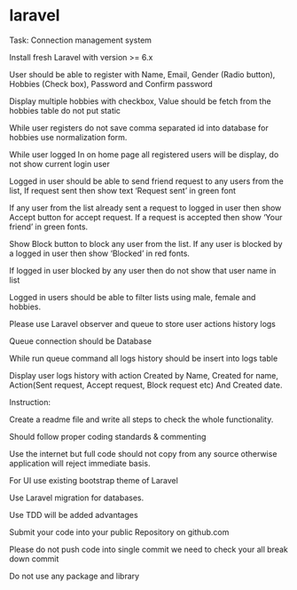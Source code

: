 # laravel
Task: Connection management system


Install fresh Laravel with version >= 6.x

User should be able to register with Name, Email, Gender (Radio button), Hobbies (Check box), Password and Confirm password

Display multiple hobbies with checkbox, Value should be fetch from the hobbies table do not put static 

 While user registers do not save comma separated id into database for hobbies use normalization form.

While user logged In on home page all registered users will be display, do not show current login user 

Logged in user should be able to send friend request to any users from the list, If request sent then show text ‘Request sent’ in green font 

If any user from the list already sent a request to logged in user then show Accept button for accept request. If a request is accepted then show ‘Your friend’ in green fonts.

Show Block button to block any user from the list. If any user is blocked by a logged in user then show ‘Blocked’  in red fonts.

If logged in user blocked by any user then do not show that user name in list

Logged in users should be able to filter lists using male, female and hobbies.

Please use Laravel observer and queue to store user actions history logs 

Queue connection should be Database

While run queue command all logs history should be insert into logs table 

Display user logs history with action Created by Name, Created for name, Action(Sent request, Accept request, Block request etc) And Created date.


Instruction:


Create a readme file and write all steps to check the whole functionality.

Should follow proper coding standards & commenting 

Use the internet but full code should not copy from any source otherwise application will reject immediate basis.

For UI use existing bootstrap theme of Laravel 

Use Laravel migration for databases.

Use TDD will be added advantages 

Submit your code into your public Repository on github.com 

Please do not push code into single commit we need to check your all break down commit  

Do not use any package and library 


